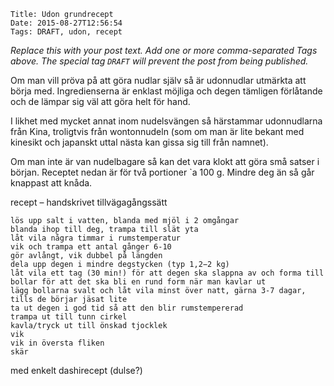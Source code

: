     Title: Udon grundrecept
    Date: 2015-08-27T12:56:54
    Tags: DRAFT, udon, recept

_Replace this with your post text. Add one or more comma-separated
Tags above. The special tag `DRAFT` will prevent the post from being
published._

<!-- more -->

Om man vill pröva på att göra nudlar själv så är udonnudlar utmärkta att börja med. Ingredienserna är enklast möjliga och degen tämligen förlåtande och de lämpar sig väl att göra helt för hand.


I likhet med mycket annat inom nudelsvängen så härstammar udonnudlarna från Kina, troligtvis från wontonnudeln (som om man är lite bekant med kinesikt och japanskt uttal nästa kan gissa sig till från namnet).


Om man inte är van nudelbagare så kan det vara klokt att göra små satser i början. Receptet nedan är för två portioner `a 100 g. Mindre deg än så går knappast att knåda.


recept – handskrivet
tillvägagångssätt

    lös upp salt i vatten, blanda med mjöl i 2 omgångar
    blanda ihop till deg, trampa till slät yta
    låt vila några timmar i rumstemperatur
    vik och trampa ett antal gånger 6-10
    gör avlångt, vik dubbel på längden
    dela upp degen i mindre degstycken (typ 1,2−2 kg)
    låt vila ett tag (30 min!) för att degen ska slappna av och forma till bollar för att det ska bli en rund form när man kavlar ut
    lägg bollarna svalt och låt vila minst över natt, gärna 3-7 dagar, tills de börjar jäsat lite
    ta ut degen i god tid så att den blir rumstempererad
    trampa ut till tunn cirkel
    kavla/tryck ut till önskad tjocklek
    vik
    vik in översta fliken
    skär




med enkelt dashirecept (dulse?)


